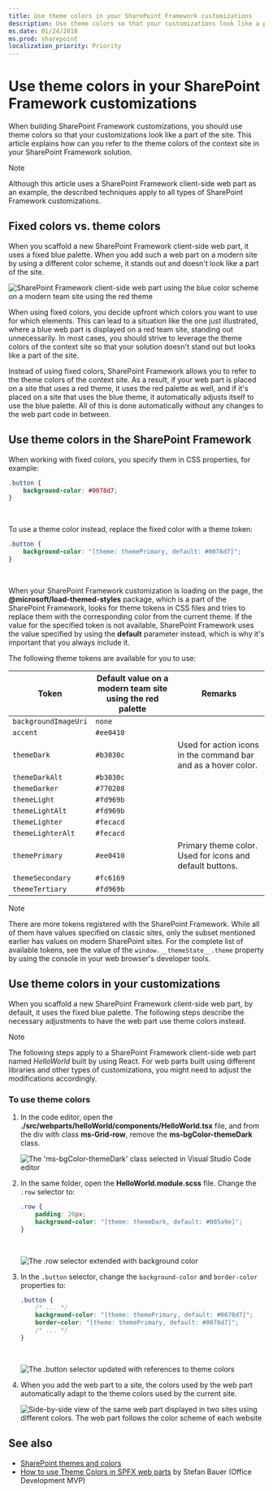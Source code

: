 ```yaml
---
title: Use theme colors in your SharePoint Framework customizations
description: Use theme colors so that your customizations look like a part of the site by referring to the theme colors of the context site in your SharePoint Framework solution.
ms.date: 01/24/2018
ms.prod: sharepoint
localization_priority: Priority
---
```



# Use theme colors in your SharePoint Framework customizations

When building SharePoint Framework customizations, you should use theme colors so that your customizations look like a part of the site. This article explains how can you refer to the theme colors of the context site in your SharePoint Framework solution.

> [!NOTE] 
> Although this article uses a SharePoint Framework client-side web part as an example, the described techniques apply to all types of SharePoint Framework customizations.

## Fixed colors vs. theme colors

When you scaffold a new SharePoint Framework client-side web part, it uses a fixed blue palette. When you add such a web part on a modern site by using a different color scheme, it stands out and doesn't look like a part of the site.

![SharePoint Framework client-side web part using the blue color scheme on a modern team site using the red theme](../images/themed-styles-blue-web-part-red-site.png)

When using fixed colors, you decide upfront which colors you want to use for which elements. This can lead to a situation like the one just illustrated, where a blue web part is displayed on a red team site, standing out unnecessarily. In most cases, you should strive to leverage the theme colors of the context site so that your solution doesn't stand out but looks like a part of the site.

Instead of using fixed colors, SharePoint Framework allows you to refer to the theme colors of the context site. As a result, if your web part is placed on a site that uses a red theme, it uses the red palette as well, and if it's placed on a site that uses the blue theme, it automatically adjusts itself to use the blue palette. All of this is done automatically without any changes to the web part code in between.

## Use theme colors in the SharePoint Framework

When working with fixed colors, you specify them in CSS properties, for example:

```css
.button {
    background-color: #0078d7;
}
```

<br/>

To use a theme color instead, replace the fixed color with a theme token:

```css
.button {
    background-color: "[theme: themePrimary, default: #0078d7]";
}
```

<br/>

When your SharePoint Framework customization is loading on the page, the **\@microsoft/load-themed-styles** package, which is a part of the SharePoint Framework, looks for theme tokens in CSS files and tries to replace them with the corresponding color from the current theme. If the value for the specified token is not available, SharePoint Framework uses the value specified by using the **default** parameter instead, which is why it's important that you always include it.

The following theme tokens are available for you to use:

Token|Default value on a modern team site using the red palette|Remarks
-----|--------------------------------|-----------
`backgroundImageUri`|`none`|
`accent`|`#ee0410`|
`themeDark`|`#b3030c`|Used for action icons in the command bar and as a hover color.
`themeDarkAlt`|`#b3030c`|
`themeDarker`|`#770208`|
`themeLight`|`#fd969b`|
`themeLightAlt`|`#fd969b`|
`themeLighter`|`#fecacd`|
`themeLighterAlt`|`#fecacd`|
`themePrimary`|`#ee0410`|Primary theme color. Used for icons and default buttons.
`themeSecondary`|`#fc6169`|
`themeTertiary`|`#fd969b`|

> [!NOTE] 
> There are more tokens registered with the SharePoint Framework. While all of them have values specified on classic sites, only the subset mentioned earlier has values on modern SharePoint sites. For the complete list of available tokens, see the value of the `window.__themeState__.theme` property by using the console in your web browser's developer tools.

## Use theme colors in your customizations

When you scaffold a new SharePoint Framework client-side web part, by default, it uses the fixed blue palette. The following steps describe the necessary adjustments to have the web part use theme colors instead.

> [!NOTE] 
> The following steps apply to a SharePoint Framework client-side web part named _HelloWorld_ built by using React. For web parts built using different libraries and other types of customizations, you might need to adjust the modifications accordingly.

### To use theme colors

1. In the code editor, open the **./src/webparts/helloWorld/components/HelloWorld.tsx** file, and from the div with class **ms-Grid-row**, remove the **ms-bgColor-themeDark** class.

    ![The 'ms-bgColor-themeDark' class selected in Visual Studio Code editor](../images/themed-styles-ms-bgcolor-themedark-class.png)

2. In the same folder, open the **HelloWorld.module.scss** file. Change the `.row` selector to:

    ```css
    .row {
        padding: 20px;
        background-color: "[theme: themeDark, default: #005a9e]";
    }
    ```

    <br/>

    ![The .row selector extended with background color](../images/themed-styles-row-class.png)

3. In the `.button` selector, change the `background-color` and `border-color` properties to:

    ```css
    .button {
        /* ... */
        background-color: "[theme: themePrimary, default: #0078d7]";
        border-color: "[theme: themePrimary, default: #0078d7]";
        /* ... */
    }
    ```

    <br/>

    ![The .button selector updated with references to theme colors](../images/themed-styles-button-class.png)

4. When you add the web part to a site, the colors used by the web part automatically adapt to the theme colors used by the current site.

    ![Side-by-side view of the same web part displayed in two sites using different colors. The web part follows the color scheme of each website](../images/themed-styles-side-by-side.png)

## See also

- [SharePoint themes and colors](../design/themes-colors.md)
- [How to use Theme Colors in SPFX web parts](https://n8d.at/blog/how-to-use-theme-colors-in-spfx-web-parts/) by Stefan Bauer (Office Development MVP)

